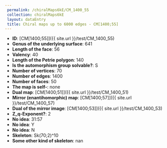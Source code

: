 ```yaml
--- 
 permalink: /chiralMaps6kE/CM_1400_55 
 collection: chiralMaps6kE
 layout: dataEntry
 title: Chiral maps up to 6000 edges - CM[1400;55]
---
```


- **ID**: [CM[1400;55]]({{ site.url }}/test/CM_1400_55)
- **Genus of the underlying surface**: 641
- **Length of the face**: 56
- **Valency**: 40
- **Length of the Petrie polygon**: 140
- **Is the automorphism group solvable?**: S
- **Number of vertices**: 70
- **Number of edges**: 1400
- **Number of faces**: 50
- **The map is self-**: none
- **Dual map**: [CM[1400;51]]({{ site.url }}/test/CM_1400_51)
- **Mirror (enantihomorphic) map**: [CM[1400;57]]({{ site.url }}/test/CM_1400_57)
- **Dual of the mirror image**: [CM[1400;53]]({{ site.url }}/test/CM_1400_53)
- **Z_q-Exponent?**: 2
- **No idea**:  31:57
- **No idea**: Y
- **No idea**: N
- **Skeleton**: Sk(70;2)^10
- **Some other kind of skeleton**: nan
